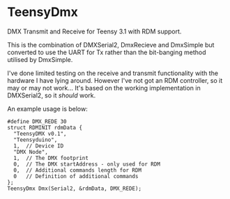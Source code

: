 TeensyDmx
=========

DMX Transmit and Receive for Teensy 3.1 with RDM support.

This is the combination of DMXSerial2, DmxRecieve and DmxSimple but
converted to use the UART for Tx rather than the bit-banging method
utilised by DmxSimple.

I've done limited testing on the receive and transmit functionality
with the hardware I have lying around.  However I've not got an
RDM controller, so it may or may not work...  It's based on the
working implementation in DMXSerial2, so it *should* work.


An example usage is below:

```
#define DMX_REDE 30
struct RDMINIT rdmData {
  "TeensyDMX v0.1",
  "Teensyduino",
  1,  // Device ID
  "DMX Node",
  1,  // The DMX footprint
  0,  // The DMX startAddress - only used for RDM
  0,  // Additional commands length for RDM
  0   // Definition of additional commands
};
TeensyDmx Dmx(Serial2, &rdmData, DMX_REDE);
```
